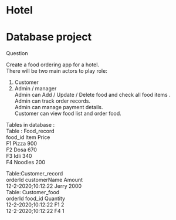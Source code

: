 # Hotel

# Database project

Question

Create a food ordering app for a hotel.<br>
There will be two main actors to play role:<br>
1. Customer<br>
2. Admin / manager<br>
Admin can Add / Update / Delete food and check all food items .<br>
Admin can track order records.<br>
Admin can manage payment details.<br>
Customer can view food list and order food.<br>


Tables in database :<br>
Table : Food_record<br>
food_id Item    Price<br>
F1      Pizza   900<br>
F2      Dosa    670<br>
F3      Idli    340<br>
F4      Noodles 200<br>

Table:Customer_record<br>
orderId            customerName Amount<br>
12-2-2020;10:12:22 Jerry        2000<br>
Table: Customer_food<br>
orderId            food_id Quantity<br>
12-2-2020;10:12:22 F1      2<br>
12-2-2020;10:12:22 F4      1<br>
